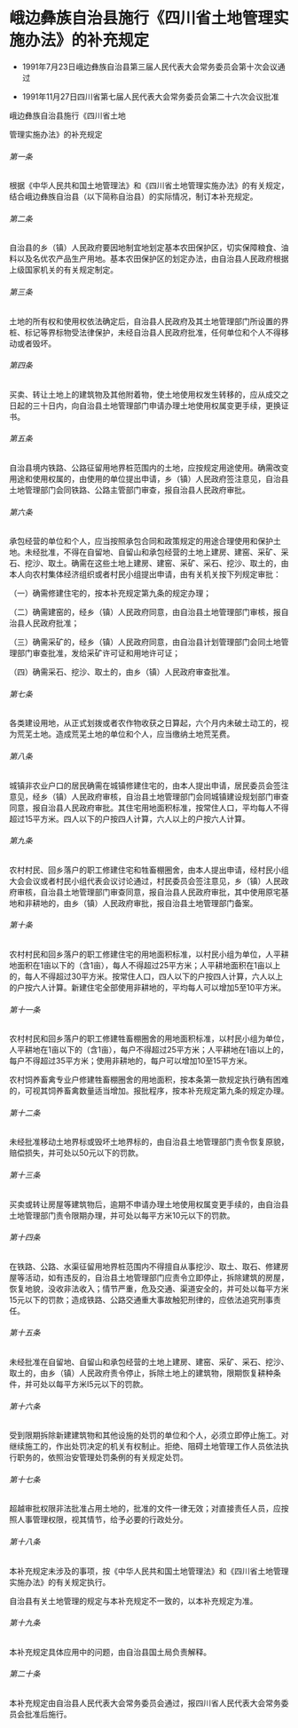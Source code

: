 # 峨边彝族自治县施行《四川省土地管理实施办法》的补充规定

- 1991年7月23日峨边彝族自治县第三届人民代表大会常务委员会第十次会议通过

- 1991年11月27日四川省第七届人民代表大会常务委员会第二十六次会议批准

<!-- INFO END -->

峨边彝族自治县施行《四川省土地

管理实施办法》的补充规定

###### 第一条

根据《中华人民共和国土地管理法》和《四川省土地管理实施办法》的有关规定，结合峨边彝族自治县（以下简称自治县）的实际情况，制订本补充规定。

###### 第二条

自治县的乡（镇）人民政府要因地制宜地划定基本农田保护区，切实保障粮食、油料以及名优农产品生产用地。基本农田保护区的划定办法，由自治县人民政府根据上级国家机关的有关规定制定。

###### 第三条

土地的所有权和使用权依法确定后，自治县人民政府及其土地管理部门所设置的界桩、标记等界标物受法律保护，未经自治县人民政府批准，任何单位和个人不得移动或者毁坏。

###### 第四条

买卖、转让土地上的建筑物及其他附着物，使土地使用权发生转移的，应从成交之日起的三十日内，向自治县土地管理部门申请办理土地使用权属变更手续，更换证书。

###### 第五条

自治县境内铁路、公路征留用地界桩范围内的土地，应按规定用途使用。确需改变用途和使用权属的，由使用的单位提出申请，乡（镇）人民政府签注意见，自治县土地管理部门会同铁路、公路主管部门审查，报自治县人民政府审批。

###### 第六条

承包经营的单位和个人，应当按照承包合同和政策规定的用途合理使用和保护土地。未经批准，不得在自留地、自留山和承包经营的土地上建房、建窑、采矿、采石、挖沙、取土。确需在这些土地上建房、建窑、采矿、采石、挖沙、取土的，由本人向农村集体经济组织或者村民小组提出申请，由有关机关按下列规定审批：

（一）确需修建住宅的，按本补充规定第九条的规定办理；

（二）确需建窑的，经乡（镇）人民政府同意，由自治县土地管理部门审核，报自治县人民政府批准；

（三）确需采矿的，经乡（镇）人民政府同意，由自治县计划管理部门会同土地管理部门审查批准，发给采矿许可证和用地许可证；

（四）确需采石、挖沙、取土的，由乡（镇）人民政府审查批准。

###### 第七条

各类建设用地，从正式划拨或者农作物收获之日算起，六个月内未破土动工的，视为荒芜土地。造成荒芜土地的单位和个人，应当缴纳土地荒芜费。

###### 第八条

城镇非农业户口的居民确需在城镇修建住宅的，由本人提出申请，居民委员会签注意见，经乡（镇）人民政府审核，自治县土地管理部门会同城镇建设规划部门审查同意，报自治县人民政府审批。其住宅用地面积标准，按常住人口，平均每人不得超过15平方米。四人以下的户按四人计算，六人以上的户按六人计算。

###### 第九条

农村村民、回乡落户的职工修建住宅和牲畜棚圈舍，由本人提出申请，经村民小组大会会议或者村民小组代表会议讨论通过，村民委员会签注意见，乡（镇）人民政府审核，自治县土地管理部门审查同意，报自治县人民政府审批，其中使用原宅基地和非耕地的，由乡（镇）人民政府审批，报自治县土地管理部门备案。

###### 第十条

农村村民和回乡落户的职工修建住宅的用地面积标准，以村民小组为单位，人平耕地面积在1亩以下的（含1亩），每人不得超过25平方米；人平耕地面积在1亩以上的，每人不得超过30平方米。按常住人口，四人以下的户按四人计算，六人以上的户按六人计算。新建住宅全部使用非耕地的，平均每人可以增加5至10平方米。

###### 第十一条

农村村民和回乡落户的职工修建牲畜棚圈舍的用地面积标准，以村民小组为单位，人平耕地在1亩以下的（含1亩），每户不得超过25平方米；人平耕地在1亩以上的，每户不得超过35平方米；使用非耕地的，每户可以增加10至15平方米。

农村饲养畜禽专业户修建牲畜棚圈舍的用地面积，按本条第一款规定执行确有困难的，可视其饲养畜禽数量适当增加。报批程序，按本补充规定第九条的规定办理。

###### 第十二条

未经批准移动土地界标或毁坏土地界标的，由自治县土地管理部门责令恢复原貌，赔偿损失，并可处以50元以下的罚款。

###### 第十三条

买卖或转让房屋等建筑物后，逾期不申请办理土地使用权属变更手续的，由自治县土地管理部门责令限期办理，并可处以每平方米10元以下的罚款。

###### 第十四条

在铁路、公路、水渠征留用地界桩范围内不得擅自从事挖沙、取土、取石、修建房屋等活动，如有违反的，自治县土地管理部门应责令立即停止，拆除建筑的房屋，恢复地貌，没收非法收入；情节严重，危及交通、渠道安全的，并可处以每平方米15元以下的罚款；造成铁路、公路交通重大事故触犯刑律的，应依法追究刑事责任。

###### 第十五条

未经批准在自留地、自留山和承包经营的土地上建房、建窑、采矿、采石、挖沙、取土的，由乡（镇）人民政府责令停止，拆除土地上的建筑物，限期恢复耕种条件，并可处以每平方米I5元以下的罚款。

###### 第十六条

受到限期拆除新建建筑物和其他设施的处罚的单位和个人，必须立即停止施工。对继续施工的，作出处罚决定的机关有权制止。拒绝、阻碍土地管理工作人员依法执行职务的，依照治安管理处罚条例的有关规定处罚。

###### 第十七条

超越审批权限非法批准占用土地的，批准的文件一律无效；对直接责任人员，应按照人事管理权限，视其情节，给予必要的行政处分。

###### 第十八条

本补充规定未涉及的事项，按《中华人民共和国土地管理法》和《四川省土地管理实施办法》的有关规定执行。

自治县有关土地管理的规定与本补充规定不一致的，以本补充规定为准。

###### 第十九条

本补充规定具体应用中的问题，由自治县国土局负责解释。

###### 第二十条

本补充规定由自治县人民代表大会常务委员会通过，报四川省人民代表大会常务委员会批准后施行。
